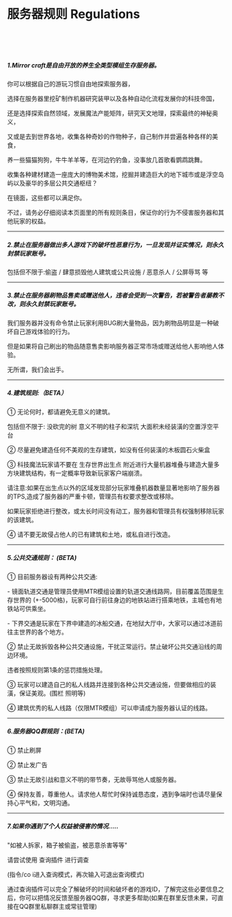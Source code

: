 # 服务器规则 Regulations

<br>
<br>
<br>

##### 1.Mirror craft是自由开放的养生全类型模组生存服务器。

你可以根据自己的游玩习惯自由地探索服务器，

选择在服务器里挖矿制作机器研究装甲以及各种自动化流程发展你的科技帝国，

还是选择探索自然领域，发展魔法产能矩阵，研究天文地理，探索最终的神秘奥义，

又或是去到世界各地，收集各种奇妙的作物种子，自己制作并尝遍各种各样的美食，

养一些猫猫狗狗，牛牛羊羊等，在河边钓钓鱼，没事放几首歌看鹦鹉跳舞。

收集各种建材建造一座庞大的博物美术馆，挖掘并建造巨大的地下城市或是浮空岛屿以及豪华的多层公共交通枢纽？

在镜面，这些都可以满足你。

不过，请务必仔细阅读本页面里的所有规则条目，保证你的行为不侵害服务器和其他玩家的权益。

------

##### 2.禁止在服务器做出多人游戏下的破坏性恶意行为，一旦发现并证实情况，则永久封禁玩家账号。

包括但不限于:偷盗 / 肆意损毁他人建筑或公共设施 / 恶意杀人 / 公屏辱骂 等

------

##### 3.禁止在服务器刷物品售卖或赠送他人，违者会受到一次警告，若被警告者屡教不改，则永久封禁玩家账号。

我们服务器并没有命令禁止玩家利用BUG刷大量物品，因为刷物品明显是一种破坏自己游戏体验的行为。

但是如果将自己刷出的物品随意售卖影响服务器正常市场或赠送给他人影响他人体验。

无所谓，我们会出手。

------

##### 4.建筑规则:（BETA）

① 无论何时，都请避免无意义的建筑。

包括但不限于: 没砍完的树 意义不明的柱子和深坑 大面积未经装潢的空置浮空平台 

② 尽量避免建造任何不美观的生存建筑，如没有任何装潢的木板圆石火柴盒

③ 科技魔法玩家请不要在 生存世界出生点 附近进行大量机器堆叠与建造大量多方块建筑结构，有一定概率导致新玩家客户端崩溃。

请注意:如果在出生点以外的区域发现部分玩家堆叠机器数量显著地影响了服务器的TPS,造成了服务器的严重卡顿，管理员有权要求整改或移除。

如果玩家拒绝进行整改，或太长时间没有动工，服务器和管理员有权强制移除玩家的该建筑。

④ 请不要无故侵占他人的已有建筑和土地，或私自进行改造。

------

##### 5.公共交通规则： (BETA) 

① 目前服务器设有两种公共交通:

\- 镜面轨道交通是管理员使用MTR模组设置的轨道交通线路网，目前覆盖范围是生存世界的 (+-5000格)，玩家可自行前往身边的地铁站进行搭乘地铁，主城也有地铁站可供乘坐。

\- 下界交通是玩家在下界中建造的冰船交通，在地狱大厅中，大家可以通过冰道前往主世界的各个地方。

② 禁止无故拆毁各种公共交通设施，干扰正常运行。禁止破坏公共交通沿线的周边环境。

违者按照规则第1条的惩罚措施处理。

③ 玩家可以建造自己的私人线路并连接到各种公共交通设施，但要做相应的装潢，保证美观。(围栏 照明等)

④ 建筑优秀的私人线路（仅限MTR模组）可以申请成为服务器认证的线路。

------

##### 6.服务器QQ群规则：(BETA)

① 禁止刷屏

② 禁止发广告

③ 禁止无故引战和意义不明的带节奏，无故辱骂他人或服务器。

④ 保持友善，尊重他人。请求他人帮忙时保持诚恳态度，遇到争端时也请尽量保持心平气和，文明沟通。

------

##### 7.如果你遇到了个人权益被侵害的情况.....

"如被人拆家，箱子被偷盗，被恶意杀害等等"

请尝试使用 查询插件 进行调查

(指令/co i进入查询模式，再次输入可退出查询模式)

通过查询插件可以完全了解破坏的时间和破坏者的游戏ID，了解完这些必要信息之后，你可以把情况反馈至服务器QQ群，寻求更多帮助(如果在群里反馈未果，可直接在QQ群里私聊群主或常驻管理)